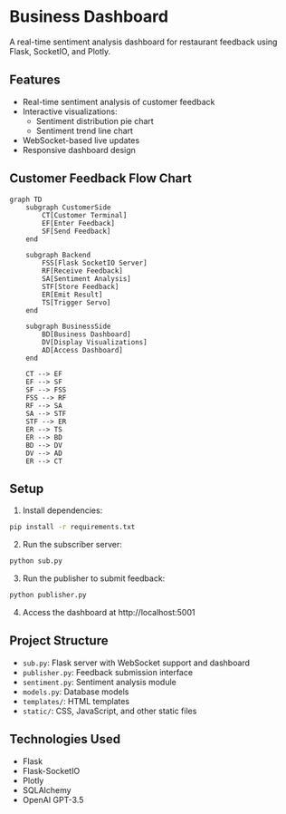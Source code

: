 # Business Dashboard

A real-time sentiment analysis dashboard for restaurant feedback using Flask, SocketIO, and Plotly.

## Features

- Real-time sentiment analysis of customer feedback
- Interactive visualizations:
  - Sentiment distribution pie chart
  - Sentiment trend line chart
- WebSocket-based live updates
- Responsive dashboard design

## Customer Feedback Flow Chart

```mermaid
graph TD
    subgraph CustomerSide
        CT[Customer Terminal]
        EF[Enter Feedback]
        SF[Send Feedback]
    end

    subgraph Backend
        FSS[Flask SocketIO Server]
        RF[Receive Feedback]
        SA[Sentiment Analysis]
        STF[Store Feedback]
        ER[Emit Result]
        TS[Trigger Servo]
    end

    subgraph BusinessSide
        BD[Business Dashboard]
        DV[Display Visualizations]
        AD[Access Dashboard]
    end

    CT --> EF
    EF --> SF
    SF --> FSS
    FSS --> RF
    RF --> SA
    SA --> STF
    STF --> ER
    ER --> TS
    ER --> BD
    BD --> DV
    DV --> AD
    ER --> CT
```

## Setup

1. Install dependencies:
```bash
pip install -r requirements.txt
```

2. Run the subscriber server:
```bash
python sub.py
```

3. Run the publisher to submit feedback:
```bash
python publisher.py
```

4. Access the dashboard at http://localhost:5001

## Project Structure

- `sub.py`: Flask server with WebSocket support and dashboard
- `publisher.py`: Feedback submission interface
- `sentiment.py`: Sentiment analysis module
- `models.py`: Database models
- `templates/`: HTML templates
- `static/`: CSS, JavaScript, and other static files

## Technologies Used

- Flask
- Flask-SocketIO
- Plotly
- SQLAlchemy
- OpenAI GPT-3.5 